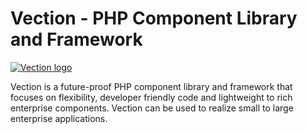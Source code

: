 # Vection - PHP Component Library and Framework

[![Vection logo](https://vection.appsdock.org/vection-framework.png)](https://vection.appsdock.org)

Vection is a future-proof PHP component library and framework that focuses on flexibility, developer friendly code and lightweight to rich enterprise components. Vection can be used to realize small to large enterprise applications.
